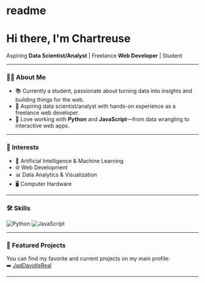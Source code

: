 # readme
# Hi there, I'm Chartreuse

Aspiring **Data Scientist/Analyst** | Freelance **Web Developer** | Student

---

### 👨‍💻 About Me

- 📚 Currently a student, passionate about turning data into insights and building things for the web.
- 🌟 Aspiring data scientist/analyst with hands-on experience as a freelance web developer.
- 🔧 Love working with **Python** and **JavaScript**—from data wrangling to interactive web apps.

---

### 🚀 Interests

- 🤖 Artificial Intelligence & Machine Learning
- 🌐 Web Development
- 📊 Data Analytics & Visualization
- 🖥️ Computer Hardware

---

### 🛠️ Skills

![Python](https://img.shields.io/badge/Python-3776AB?style=flat&logo=python&logoColor=white)
![JavaScript](https://img.shields.io/badge/JavaScript-F7DF1E?style=flat&logo=javascript&logoColor=black)

---

### 🌟 Featured Projects

You can find my favorite and current projects on my main profile:  
➡️ [JadDavidIsReal](https://github.com/JadDavidIsReal)

---

<!--
Want to get in touch or see more?
Check out my main GitHub above!
-->
